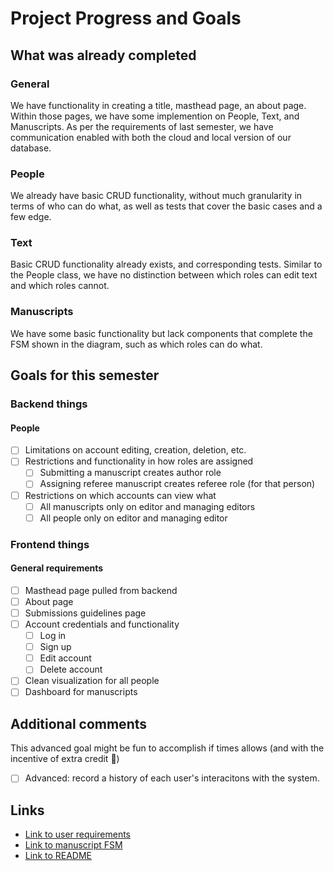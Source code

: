 # Project Progress and Goals

## What was already completed
### General

We have functionality in creating a title, masthead page, an about page. Within those pages, we have some implemention on People, Text, and Manuscripts. As per the requirements of last semester,
we have communication enabled with both the cloud and local version of our database.
### People
We already have basic CRUD functionality, without much granularity in terms of who can do what, as well as tests that cover the basic cases and a few edge.

### Text
Basic CRUD functionality already exists, and corresponding tests. Similar to the People class, we have no distinction between which roles can edit text and which roles cannot.

### Manuscripts
We have some basic functionality but lack components that complete the FSM shown in the diagram, such as which roles can do what.

## Goals for this semester

### Backend things
#### People

- [ ] Limitations on account editing, creation, deletion, etc.
- [ ] Restrictions and functionality in how roles are assigned
    - [ ] Submitting a manuscript creates author role
    - [ ] Assigning referee manuscript creates referee role (for that person)
- [ ] Restrictions on which accounts can view what
    - [ ] All manuscripts only on editor and managing editors
    - [ ] All people only on editor and managing editor

### Frontend things
#### General requirements
- [ ] Masthead page pulled from backend
- [ ] About page
- [ ] Submissions guidelines page
- [ ] Account credentials and functionality
    - [ ] Log in
    - [ ] Sign up
    - [ ] Edit account
    - [ ] Delete account
- [ ] Clean visualization for all people
- [ ] Dashboard for manuscripts

## Additional comments
This advanced goal might be fun to accomplish if times allows (and with the incentive of extra credit :eyes:)
- [ ] Advanced: record a history of each user's interacitons with the system.

## Links 
* [Link to user requirements](https://github.com/gcallah/SoftwareEngineering/blob/master/docs/user_reqs_spring_2025.md)
* [Link to manuscript FSM](https://github.com/AthenaKouKou/journal/blob/main/docs/Manuscript_FSM.jpg)
* [Link to README](README.md)
